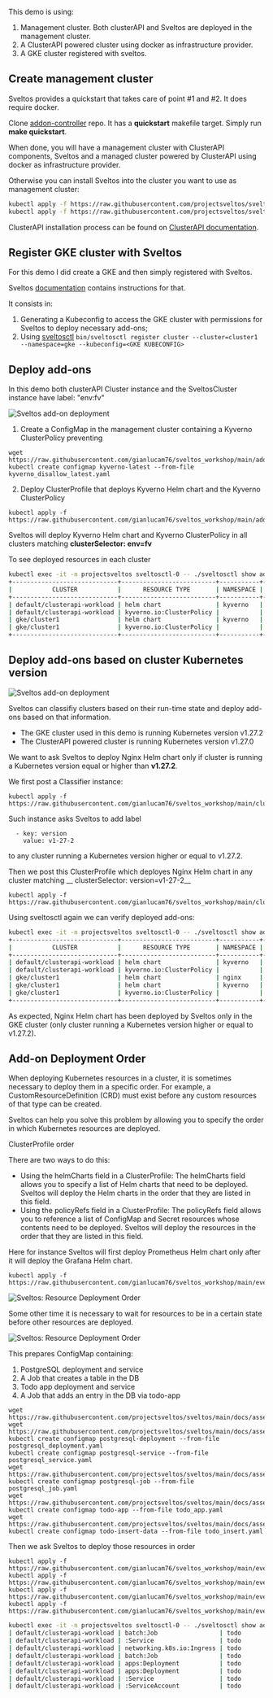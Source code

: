 This demo is using:

1. Management cluster. Both clusterAPI and Sveltos are deployed in the management cluster.
2. A ClusterAPI powered cluster using docker as infrastructure provider.
3. A GKE cluster registered with sveltos.

## Create management cluster

Sveltos provides a quickstart that takes care of point #1 and #2. It does require docker.

Clone [addon-controller](https://github.com/projectsveltos/addon-controller) repo. It has a __quickstart__ makefile target. Simply run __make quickstart__.

When done, you will have a management cluster with ClusterAPI components, Sveltos and a managed cluster powered by ClusterAPI using docker as infrastructure provider.

Otherwise you can install Sveltos into the cluster you want to use as management cluster:

```bash
kubectl apply -f https://raw.githubusercontent.com/projectsveltos/sveltos/main/manifest/manifest.yaml
kubectl apply -f https://raw.githubusercontent.com/projectsveltos/sveltos/main/manifest/default-classifier.yaml
```

ClusterAPI installation process can be found on [ClusterAPI documentation](https://cluster-api.sigs.k8s.io/user/quick-start).

## Register GKE cluster with Sveltos

For this demo I did create a GKE and then simply registered with Sveltos.

Sveltos [documentation](https://projectsveltos.github.io/sveltos/register-cluster/) contains instructions for that.

It consists in:

1. Generating a Kubeconfig to access the GKE cluster with permissions for Sveltos to deploy necessary add-ons;
2. Using [sveltosctl](https://github.com/projectsveltos/sveltosctl) 
```bin/sveltosctl register cluster --cluster=cluster1 --namespace=gke --kubeconfig=<GKE KUBECONFIG>```

## Deploy add-ons

In this demo both clusterAPI Cluster instance and the SveltosCluster instance have label: "env:fv"

![Sveltos add-on deployment](https://github.com/projectsveltos/sveltos/blob/main/docs/assets/addons_deployment.gif)

1. Create a ConfigMap in the management cluster containing a Kyverno ClusterPolicy preventing 
```
wget https://raw.githubusercontent.com/gianlucam76/sveltos_workshop/main/addon_distribution/kyverno_disallow_latest.yaml
kubectl create configmap kyverno-latest --from-file kyverno_disallow_latest.yaml
```
2. Deploy ClusterProfile that deploys Kyverno Helm chart and the Kyverno ClusterPolicy
```
kubectl apply -f https://raw.githubusercontent.com/gianlucam76/sveltos_workshop/main/addon_distribution/clusterprofile_with_kyverno.yaml
```

Sveltos will deploy Kyverno Helm chart and Kyverno ClusterPolicy in all clusters matching __clusterSelector: env=fv__

To see deployed resources in each cluster

```bash
kubectl exec -it -n projectsveltos sveltosctl-0 -- ./sveltosctl show addons
+-----------------------------+--------------------------+-----------+---------------------+---------+-------------------------------+------------------+
|           CLUSTER           |      RESOURCE TYPE       | NAMESPACE |        NAME         | VERSION |             TIME              | CLUSTER PROFILES |
+-----------------------------+--------------------------+-----------+---------------------+---------+-------------------------------+------------------+
| default/clusterapi-workload | helm chart               | kyverno   | kyverno-latest      | 3.0.1   | 2023-08-30 04:41:42 -0700 PDT | kyverno          |
| default/clusterapi-workload | kyverno.io:ClusterPolicy |           | disallow-latest-tag | N/A     | 2023-08-30 04:42:00 -0700 PDT | kyverno          |
| gke/cluster1                | helm chart               | kyverno   | kyverno-latest      | 3.0.1   | 2023-08-30 04:46:55 -0700 PDT | kyverno          |
| gke/cluster1                | kyverno.io:ClusterPolicy |           | disallow-latest-tag | N/A     | 2023-08-30 04:47:33 -0700 PDT | kyverno          |
+-----------------------------+--------------------------+-----------+---------------------+---------+-------------------------------+------------------+
```

## Deploy add-ons based on cluster Kubernetes version

![Sveltos add-on deployment](https://github.com/projectsveltos/sveltos/blob/main/docs/assets/classifier.gif)

Sveltos can classifiy clusters based on their run-time state and deploy add-ons based on that information.

- The GKE cluster used in this demo is running Kubernetes version v1.27.2
- The ClusterAPI powered cluster is running Kubernetes version v1.27.0

We want to ask Sveltos to deploy Nginx Helm chart only if cluster is running a Kubernetes version equal or higher than __v1.27.2__.

We first post a Classifier instance:

```
kubectl apply -f https://raw.githubusercontent.com/gianlucam76/sveltos_workshop/main/cluster_classification/classifier.yaml
```

Such instance asks Sveltos to add label 
```
  - key: version
    value: v1-27-2
```

to any cluster running a Kubernetes version higher or equal to v1.27.2.

Then we post this ClusterProfile which deployes Nginx Helm chart in any cluster matching __ clusterSelector: version=v1-27-2__

```
kubectl apply -f https://raw.githubusercontent.com/gianlucam76/sveltos_workshop/main/cluster_classification/clusterprofile.yaml
```

Using sveltosctl again we can verify deployed add-ons:

```bash
kubectl exec -it -n projectsveltos sveltosctl-0 -- ./sveltosctl show addons
+-----------------------------+--------------------------+-----------+---------------------+---------+-------------------------------+------------------+
|           CLUSTER           |      RESOURCE TYPE       | NAMESPACE |        NAME         | VERSION |             TIME              | CLUSTER PROFILES |
+-----------------------------+--------------------------+-----------+---------------------+---------+-------------------------------+------------------+
| default/clusterapi-workload | helm chart               | kyverno   | kyverno-latest      | 3.0.1   | 2023-08-30 04:41:42 -0700 PDT | kyverno          |
| default/clusterapi-workload | kyverno.io:ClusterPolicy |           | disallow-latest-tag | N/A     | 2023-08-30 04:42:00 -0700 PDT | kyverno          |
| gke/cluster1                | helm chart               | nginx     | ngix-latest         | 0.18.0  | 2023-08-30 04:54:59 -0700 PDT | nginx            |
| gke/cluster1                | helm chart               | kyverno   | kyverno-latest      | 3.0.1   | 2023-08-30 04:46:55 -0700 PDT | kyverno          |
| gke/cluster1                | kyverno.io:ClusterPolicy |           | disallow-latest-tag | N/A     | 2023-08-30 04:47:33 -0700 PDT | kyverno          |
+-----------------------------+--------------------------+-----------+---------------------+---------+-------------------------------+------------------+
```

As expected, Nginx Helm chart has been deployed by Sveltos only in the GKE cluster (only cluster running a Kubernetes version higher or equal to v1.27.2).

## Add-on Deployment Order

When deploying Kubernetes resources in a cluster, it is sometimes necessary to deploy them in a specific order. For example, a CustomResourceDefinition (CRD) must exist before any custom resources of that type can be created.

Sveltos can help you solve this problem by allowing you to specify the order in which Kubernetes resources are deployed.

ClusterProfile order

There are two ways to do this:

- Using the helmCharts field in a ClusterProfile: The helmCharts field allows you to specify a list of Helm charts that need to be deployed. Sveltos will deploy the Helm charts in the order that they are listed in this field.
- Using the policyRefs field in a ClusterProfile: The policyRefs field allows you to reference a list of ConfigMap and Secret resources whose contents need to be deployed. Sveltos will deploy the resources in the order that they are listed in this field.

Here for instance Sveltos will first deploy Prometheus Helm chart only after it will deploy the Grafana Helm chart.

```
kubectl apply -f https://raw.githubusercontent.com/gianlucam76/sveltos_workshop/main/events/helm_order.yaml
```

![Sveltos: Resource Deployment Order](https://github.com/projectsveltos/sveltos/blob/main/docs/assets/helm_chart_order.gif)

Some other time it is necessary to wait for resources to be in a certain state before other resources are deployed.

![Sveltos: Resource Deployment Order](https://github.com/projectsveltos/sveltos/raw/main/docs/assets/sveltos_resource_order.gif)

This prepares ConfigMap containing:
1. PostgreSQL deployment and service
2. A Job that creates a table in the DB
3. Todo app deployment and service
4. A Job that adds an entry in the DB via todo-app

```
wget https://raw.githubusercontent.com/projectsveltos/sveltos/main/docs/assets/postgresql_deployment.yaml
wget https://raw.githubusercontent.com/projectsveltos/sveltos/main/docs/assets/postgresql_service.yaml
kubectl create configmap postgresql-deployment --from-file postgresql_deployment.yaml 
kubectl create configmap postgresql-service --from-file postgresql_service.yaml 
wget https://raw.githubusercontent.com/projectsveltos/sveltos/main/docs/assets/postgresql_job.yaml
kubectl create configmap postgresql-job --from-file postgresql_job.yaml
wget https://raw.githubusercontent.com/projectsveltos/sveltos/main/docs/assets/todo_app.yaml
kubectl create configmap todo-app --from-file todo_app.yaml
wget https://raw.githubusercontent.com/projectsveltos/sveltos/main/docs/assets/todo_insert.yaml
kubectl create configmap todo-insert-data --from-file todo_insert.yaml
```

Then we ask Sveltos to deploy those resources in order

```
kubectl apply -f https://raw.githubusercontent.com/gianlucam76/sveltos_workshop/main/events/deploy_todo_app.yaml
kubectl apply -f https://raw.githubusercontent.com/gianlucam76/sveltos_workshop/main/events/create_table_job.yaml
kubectl apply -f https://raw.githubusercontent.com/gianlucam76/sveltos_workshop/main/events/add_entry.yaml
kubectl apply -f https://raw.githubusercontent.com/gianlucam76/sveltos_workshop/main/events/helm_order.yaml
```

```bash
kubectl exec -it -n projectsveltos sveltosctl-0 -- ./sveltosctl show addons --namespace=default |grep todo
| default/clusterapi-workload | batch:Job                 | todo       | todo-table          | N/A     | 2023-08-30 05:09:00 -0700 PDT | sveltos-qxkbueopqyvp5u3kdld7 |
| default/clusterapi-workload | :Service                  | todo       | todo-gitops         | N/A     | 2023-08-30 05:09:42 -0700 PDT | sveltos-mot1d4nk7s99dkys2u3n |
| default/clusterapi-workload | networking.k8s.io:Ingress | todo       | todo                | N/A     | 2023-08-30 05:09:42 -0700 PDT | sveltos-mot1d4nk7s99dkys2u3n |
| default/clusterapi-workload | batch:Job                 | todo       | todo-insert         | N/A     | 2023-08-30 05:10:25 -0700 PDT | sveltos-0s8azt6e3g00aeltkpmj |
| default/clusterapi-workload | apps:Deployment           | todo       | todo-gitops         | N/A     | 2023-08-30 05:09:42 -0700 PDT | sveltos-mot1d4nk7s99dkys2u3n |
| default/clusterapi-workload | apps:Deployment           | todo       | postgresql          | N/A     | 2023-08-30 05:08:48 -0700 PDT | postgresql                   |
| default/clusterapi-workload | :Service                  | todo       | postgresql          | N/A     | 2023-08-30 05:08:48 -0700 PDT | postgresql                   |
| default/clusterapi-workload | :ServiceAccount           | todo       | todo-gitops         | N/A     | 2023-08-30 05:09:42 -0700 PDT | sveltos-mot1d4nk7s99dkys2u3n |
```
